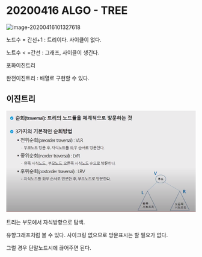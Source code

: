 # 20200416 ALGO - TREE

![image-20200416101327618](C:\Users\peach\AppData\Roaming\Typora\typora-user-images\image-20200416101327618.png)

노드수 = 간선+1 :  트리이다. 사이클이 없다.

노트수 < =간선 :  그래프, 사이클이 생긴다.

포화이진트리 

완전이진트리 : 배열로 구현할 수 있다.

## 이진트리

![image-20200416104333277](assets/image-20200416104333277.png)



트리는 부모에서 자식방향으로 탐색.

유향그래프처럼 볼 수 있다. 사이크링 없으므로 방문표시는 할 필요가 없다.

그럴 경우 단말노드시에 끊어주면 된다.

